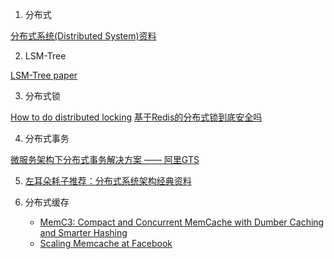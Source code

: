 1.  分布式

   [分布式系统(Distributed System)资料](https://github.com/ty4z2008/Qix/blob/master/ds.md)
   
2.  LSM-Tree

   [LSM-Tree paper](https://www.cs.umb.edu/~poneil/lsmtree.pdf)

3.  分布式锁

   [How to do distributed locking](https://martin.kleppmann.com/2016/02/08/how-to-do-distributed-locking.html)
   [基于Redis的分布式锁到底安全吗](http://zhangtielei.com/posts/blog-redlock-reasoning.html)

4.  分布式事务

   [微服务架构下分布式事务解决方案 —— 阿里GTS](https://yq.aliyun.com/articles/542020?spm=a2c4e.11163080.searchblog.9.e28f2ec1xpW1Ot)
   
5. [左耳朵耗子推荐：分布式系统架构经典资料](https://www.infoq.cn/article/2018/05/distributed-system-architecture)

6. 分布式缓存

   + [MemC3: Compact and Concurrent MemCache with Dumber Caching and Smarter Hashing](http://www.cs.cmu.edu/~dga/papers/memc3-nsdi2013.pdf)
   + [Scaling Memcache at Facebook](https://www.usenix.org/system/files/conference/nsdi13/nsdi13-final170_update.pdf)
